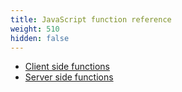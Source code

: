 ```yaml
---
title: JavaScript function reference
weight: 510
hidden: false
---
```


- [Client side functions](/scripting-reference/runtimes/javascript/client-functions)
- [Server side functions](/scripting-reference/runtimes/javascript/server-functions)
